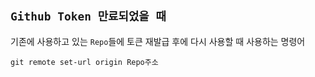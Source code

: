 ## `Github Token 만료되었을 때`

기존에 사용하고 있는 `Repo`들에 토큰 재발급 후에 다시 사용할 때 사용하는 명령어

```
git remote set-url origin Repo주소
```
